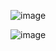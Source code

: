 ![image](https://user-images.githubusercontent.com/86946311/125132001-595c2400-e10c-11eb-9af9-2557085fe5c4.png)

![image](https://user-images.githubusercontent.com/86946311/125132009-5d884180-e10c-11eb-859f-c605c2395524.png)
